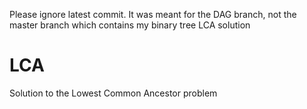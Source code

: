 Please ignore latest commit. It was meant for the DAG branch, not the master branch which contains my binary tree LCA solution

# LCA
Solution to the Lowest Common Ancestor problem
